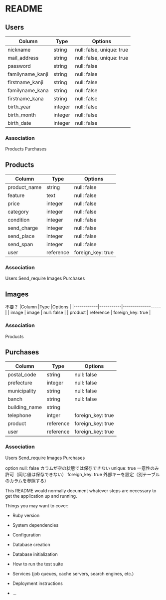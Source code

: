 # README

## Users

|Column             |Type     |Options                    |
|-------------------|---------|---------------------------|
| nickname          | string  | null: false, unique: true |
| mail_address      | string  | null: false, unique: true |
| password          | string  | null: false               |
| familyname_kanji  | string  | null: false               |
| firstname_kanji   | string  | null: false               |
| familyname_kana   | string  | null: false               |
| firstname_kana    | string  | null: false               |
| birth_year        | integer | null: false               |
| birth_month       | integer | null: false               |
| birth_date        | integer | null: false               |

### Association
Products
Purchases


## Products

|Column          |Type       |Options            |
|----------------|-----------|-------------------|
| product_name   | string    | null: false       |
| feature        | text      | null: false       |
| price          | integer   | null: false       |
| category       | integer   | null: false       |
| condition      | integer   | null: false       |
| send_charge    | integer   | null: false       |
| send_place     | integer   | null: false       |
| send_span      | integer   | null: false       |
| user           | reference | foreign_key: true |

### Association
Users
Send_require
Images
Purchases


## Images
不要？
|Column      |Type       |Options            |
|------------|-----------|-------------------|
| image      | image     | null: false       |
| product    | reference | foreign_key: true |

### Association
Products

## Purchases

|Column          |Type       |Options            |
|----------------|-----------|-------------------|
| postal_code    | string    | null: false       |
| prefecture     | integer   | null: false       |
| municipality   | string    | null: false       |
| banch          | string    | null: false       |
| building_name  | string    |                   |
| telephone      | intger    | foreign_key: true |
| product        | reference | foreign_key: true |
| user           | reference | foreign_key: true |


### Association
Users
Send_require
Images
Purchases

option
null: false	カラムが空の状態では保存できない
unique: true	一意性のみ許可（同じ値は保存できない）
foreign_key: true	外部キーを設定（別テーブルのカラムを参照する）



This README would normally document whatever steps are necessary to get the
application up and running.

Things you may want to cover:

* Ruby version

* System dependencies

* Configuration

* Database creation

* Database initialization

* How to run the test suite

* Services (job queues, cache servers, search engines, etc.)

* Deployment instructions

* ...

